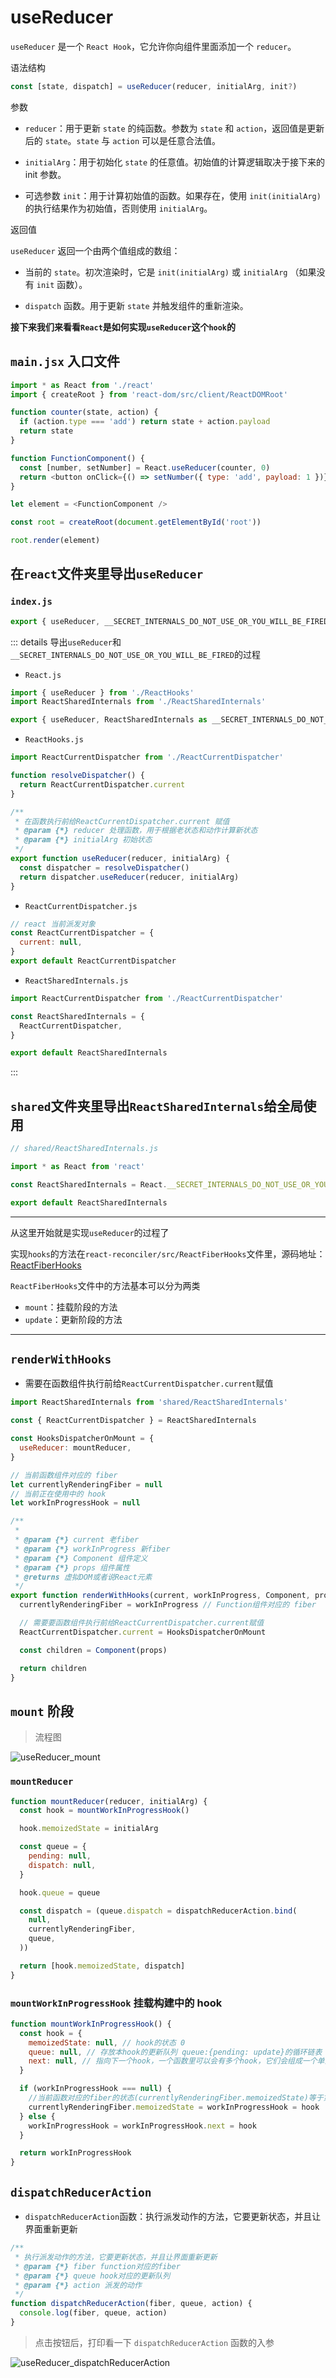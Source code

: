 # useReducer

`useReducer` 是一个 `React Hook`，它允许你向组件里面添加一个 `reducer`。

语法结构

```js
const [state, dispatch] = useReducer(reducer, initialArg, init?)
```

参数

- `reducer`：用于更新 `state` 的纯函数。参数为 `state` 和 `action`，返回值是更新后的 `state`。`state` 与 `action` 可以是任意合法值。

- `initialArg`：用于初始化 `state` 的任意值。初始值的计算逻辑取决于接下来的 init 参数。
- 可选参数 `init`：用于计算初始值的函数。如果存在，使用 `init(initialArg)` 的执行结果作为初始值，否则使用 `initialArg`。

返回值

`useReducer` 返回一个由两个值组成的数组：

- 当前的 `state`。初次渲染时，它是 `init(initialArg)` 或 `initialArg` （如果没有 `init` 函数）。

- `dispatch` 函数。用于更新 `state` 并触发组件的重新渲染。

**接下来我们来看看`React`是如何实现`useReducer`这个`hook`的**

## `main.jsx` 入口文件

```js {4-7,10,12-14}
import * as React from './react'
import { createRoot } from 'react-dom/src/client/ReactDOMRoot'

function counter(state, action) {
  if (action.type === 'add') return state + action.payload
  return state
}

function FunctionComponent() {
  const [number, setNumber] = React.useReducer(counter, 0)
  return <button onClick={() => setNumber({ type: 'add', payload: 1 })}>{number}</button>
}

let element = <FunctionComponent />

const root = createRoot(document.getElementById('root'))

root.render(element)
```

## 在`react`文件夹里导出`useReducer`

### `index.js`

```js
export { useReducer, __SECRET_INTERNALS_DO_NOT_USE_OR_YOU_WILL_BE_FIRED } from './src/React'
```

::: details 导出`useReducer`和`__SECRET_INTERNALS_DO_NOT_USE_OR_YOU_WILL_BE_FIRED`的过程

- `React.js`

```js
import { useReducer } from './ReactHooks'
import ReactSharedInternals from './ReactSharedInternals'

export { useReducer, ReactSharedInternals as __SECRET_INTERNALS_DO_NOT_USE_OR_YOU_WILL_BE_FIRED }
```

- `ReactHooks.js`

```js
import ReactCurrentDispatcher from './ReactCurrentDispatcher'

function resolveDispatcher() {
  return ReactCurrentDispatcher.current
}

/**
 * 在函数执行前给ReactCurrentDispatcher.current 赋值
 * @param {*} reducer 处理函数，用于根据老状态和动作计算新状态
 * @param {*} initialArg 初始状态
 */
export function useReducer(reducer, initialArg) {
  const dispatcher = resolveDispatcher()
  return dispatcher.useReducer(reducer, initialArg)
}
```

- `ReactCurrentDispatcher.js`

```js
// react 当前派发对象
const ReactCurrentDispatcher = {
  current: null,
}
export default ReactCurrentDispatcher
```

- `ReactSharedInternals.js`

```js
import ReactCurrentDispatcher from './ReactCurrentDispatcher'

const ReactSharedInternals = {
  ReactCurrentDispatcher,
}

export default ReactSharedInternals
```

:::

## `shared`文件夹里导出`ReactSharedInternals`给全局使用

```js
// shared/ReactSharedInternals.js

import * as React from 'react'

const ReactSharedInternals = React.__SECRET_INTERNALS_DO_NOT_USE_OR_YOU_WILL_BE_FIRED

export default ReactSharedInternals
```

---

从这里开始就是实现`useReducer`的过程了

实现`hooks`的方法在`react-reconciler/src/ReactFiberHooks`文件里，源码地址：[<u>ReactFiberHooks</u>](https://github.com/azzlzzxz/react-source-code/blob/main/packages/react-reconciler/src/ReactFiberHooks.js)

`ReactFiberHooks`文件中的方法基本可以分为两类

- `mount`：挂载阶段的方法
- `update`：更新阶段的方法

---

## `renderWithHooks`

- 需要在函数组件执行前给`ReactCurrentDispatcher.current`赋值

```js
import ReactSharedInternals from 'shared/ReactSharedInternals'

const { ReactCurrentDispatcher } = ReactSharedInternals

const HooksDispatcherOnMount = {
  useReducer: mountReducer,
}

// 当前函数组件对应的 fiber
let currentlyRenderingFiber = null
// 当前正在使用中的 hook
let workInProgressHook = null

/**
 *
 * @param {*} current 老fiber
 * @param {*} workInProgress 新fiber
 * @param {*} Component 组件定义
 * @param {*} props 组件属性
 * @returns 虚拟DOM或者说React元素
 */
export function renderWithHooks(current, workInProgress, Component, props) {
  currentlyRenderingFiber = workInProgress // Function组件对应的 fiber

  // 需要要函数组件执行前给ReactCurrentDispatcher.current赋值
  ReactCurrentDispatcher.current = HooksDispatcherOnMount

  const children = Component(props)

  return children
}
```

## `mount` 阶段

> 流程图

![useReducer_mount](https://steinsgate.oss-cn-hangzhou.aliyuncs.com/react/useReducer_mount.jpg)

### `mountReducer`

```js
function mountReducer(reducer, initialArg) {
  const hook = mountWorkInProgressHook()

  hook.memoizedState = initialArg

  const queue = {
    pending: null,
    dispatch: null,
  }

  hook.queue = queue

  const dispatch = (queue.dispatch = dispatchReducerAction.bind(
    null,
    currentlyRenderingFiber,
    queue,
  ))

  return [hook.memoizedState, dispatch]
}
```

### `mountWorkInProgressHook` 挂载构建中的 hook

```js
function mountWorkInProgressHook() {
  const hook = {
    memoizedState: null, // hook的状态 0
    queue: null, // 存放本hook的更新队列 queue:{pending: update}的循环链表
    next: null, // 指向下一个hook，一个函数里可以会有多个hook，它们会组成一个单向链表
  }

  if (workInProgressHook === null) {
    //当前函数对应的fiber的状态(currentlyRenderingFiber.memoizedState)等于第一个hook对象
    currentlyRenderingFiber.memoizedState = workInProgressHook = hook
  } else {
    workInProgressHook = workInProgressHook.next = hook
  }

  return workInProgressHook
}
```

## `dispatchReducerAction`

- `dispatchReducerAction`函数：执行派发动作的方法，它要更新状态，并且让界面重新更新

```js
/**
 * 执行派发动作的方法，它要更新状态，并且让界面重新更新
 * @param {*} fiber function对应的fiber
 * @param {*} queue hook对应的更新队列
 * @param {*} action 派发的动作
 */
function dispatchReducerAction(fiber, queue, action) {
  console.log(fiber, queue, action)
}
```

> 点击按钮后，打印看一下 `dispatchReducerAction` 函数的入参

![useReducer_dispatchReducerAction](https://steinsgate.oss-cn-hangzhou.aliyuncs.com/react/useReducer_dispatchReducerAction.jpg)

